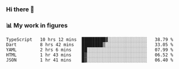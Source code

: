 ### Hi there 👋

### 📊 My work in figures

<!--START_SECTION:waka-->
```text
TypeScript   10 hrs 12 mins  █████████▓░░░░░░░░░░░░░░░   38.79 % 
Dart         8 hrs 42 mins   ████████▒░░░░░░░░░░░░░░░░   33.05 % 
YAML         2 hrs 6 mins    ██░░░░░░░░░░░░░░░░░░░░░░░   07.99 % 
HTML         1 hr 43 mins    █▓░░░░░░░░░░░░░░░░░░░░░░░   06.52 % 
JSON         1 hr 41 mins    █▓░░░░░░░░░░░░░░░░░░░░░░░   06.40 % 
```
<!--END_SECTION:waka-->
